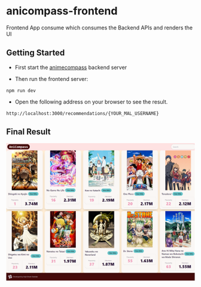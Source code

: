# anicompass-frontend
Frontend App consume which consumes the Backend APIs and renders the UI

## Getting Started
* First start the [animecompass](https://github.com/a-rigid-ghost/anicompass) backend server 

* Then run the frontend server:

```
npm run dev
```

* Open the following address on your browser to see the result.
```
http://localhost:3000/recommendations/{YOUR_MAL_USERNAME}
```

## Final Result

![Image](/public/AniCompass_UI.png)